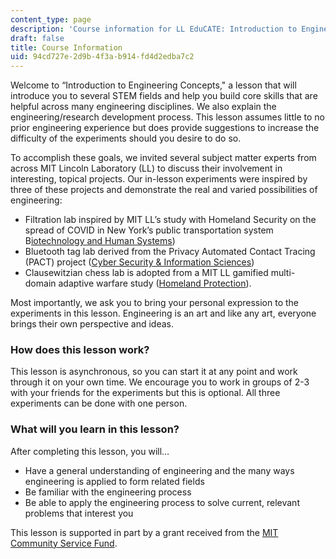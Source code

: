 ```yaml
---
content_type: page
description: 'Course information for LL EduCATE: Introduction to Engineering Concepts.'
draft: false
title: Course Information
uid: 94cd727e-2d9b-4f3a-b914-fd4d2edba7c2
---
```

Welcome to “Introduction to Engineering Concepts," a lesson that will introduce you to several STEM fields and help you build core skills that are helpful across many engineering disciplines. We also explain the engineering/research development process. This lesson assumes little to no prior engineering experience but does provide suggestions to increase the difficulty of the experiments should you desire to do so.

To accomplish these goals, we invited several subject matter experts from across MIT Lincoln Laboratory (LL) to discuss their involvement in interesting, topical projects. Our in-lesson experiments were inspired by three of these projects and demonstrate the real and varied possibilities of engineering:

- Filtration lab inspired by MIT LL’s study with Homeland Security on the spread of COVID in New York’s public transportation system B[iotechnology and Human Systems](https://www.ll.mit.edu/r-d/biotechnology-and-human-systems))
- Bluetooth tag lab derived from the Privacy Automated Contact Tracing (PACT) project ([Cyber Security & Information Sciences](https://www.ll.mit.edu/r-d/cyber-security-and-information-sciences))
- Clausewitzian chess lab is adopted from a MIT LL gamified multi-domain adaptive warfare study ([Homeland Protection](https://www.ll.mit.edu/r-d/homeland-protection)). 

Most importantly, we ask you to bring your personal expression to the experiments in this lesson. Engineering is an art and like any art, everyone brings their own perspective and ideas.

### **How does this lesson work?**

This lesson is asynchronous, so you can start it at any point and work through it on your own time. We encourage you to work in groups of 2-3 with your friends for the experiments but this is optional. All three experiments can be done with one person.

### **What will you learn in this lesson?**

After completing this lesson, you will…

- Have a general understanding of engineering and the many ways engineering is applied to form related fields
- Be familiar with the engineering process
- Be able to apply the engineering process to solve current, relevant problems that interest you

This lesson is supported in part by a grant received from the [MIT Community Service Fund](https://csf.mit.edu/).